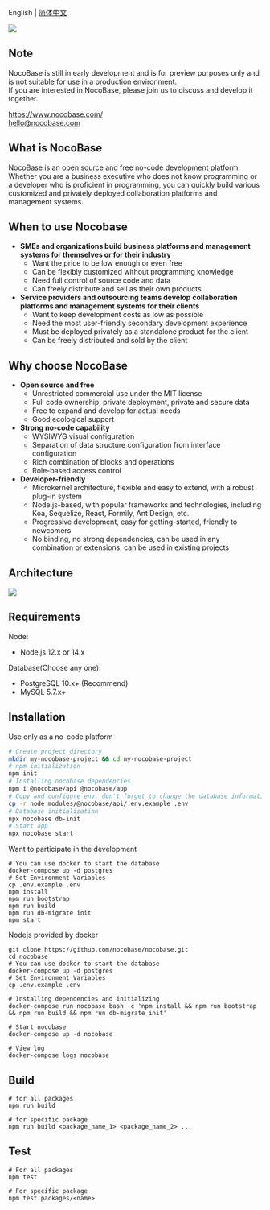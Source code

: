 English | [简体中文](./README.zh-CN.md)

![](https://www.nocobase.com/images/demo/11.png)  

Note
----------
NocoBase is still in early development and is for preview purposes only and is not suitable for use in a production environment.  
If you are interested in NocoBase, please join us to discuss and develop it together.

https://www.nocobase.com/  
hello@nocobase.com

What is NocoBase
----------
NocoBase is an open source and free no-code development platform. Whether you are a business executive who does not know programming or a developer who is proficient in programming, you can quickly build various customized and privately deployed collaboration platforms and management systems.

When to use Nocobase
----------
- **SMEs and organizations build business platforms and management systems for themselves or for their industry**
	- Want the price to be low enough or even free
	- Can be flexibly customized without programming knowledge
	- Need full control of source code and data
	- Can freely distribute and sell as their own products
- **Service providers and outsourcing teams develop collaboration platforms and management systems for their clients**
	- Want to keep development costs as low as possible
	- Need the most user-friendly secondary development experience
	- Must be deployed privately as a standalone product for the client
	- Can be freely distributed and sold by the client

Why choose NocoBase
----------
- **Open source and free**
	- Unrestricted commercial use under the MIT license
	- Full code ownership, private deployment, private and secure data
	- Free to expand and develop for actual needs
	- Good ecological support
- **Strong no-code capability**
	- WYSIWYG visual configuration
	- Separation of data structure configuration from interface configuration
	- Rich combination of blocks and operations
	- Role-based access control
- **Developer-friendly**
	- Microkernel architecture, flexible and easy to extend, with a robust plug-in system
	- Node.js-based, with popular frameworks and technologies, including Koa, Sequelize, React, Formily, Ant Design, etc.
	- Progressive development, easy for getting-started, friendly to newcomers
	- No binding, no strong dependencies, can be used in any combination or extensions, can be used in existing projects

Architecture
----------

![](https://docs.nocobase.com/static/NocoBase.c9542b1f.png)

Requirements
----------

Node:

- Node.js 12.x or 14.x

Database(Choose any one):

- PostgreSQL 10.x+ (Recommend)
- MySQL 5.7.x+

Installation
----------

Use only as a no-code platform

~~~bash
# Create project directory
mkdir my-nocobase-project && cd my-nocobase-project
# npm initialization
npm init
# Installing nocobase dependencies
npm i @nocobase/api @nocobase/app
# Copy and configure env, don't forget to change the database information
cp -r node_modules/@nocobase/api/.env.example .env
# Database initialization
npx nocobase db-init
# Start app
npx nocobase start
~~~

Want to participate in the development

~~~shell
# You can use docker to start the database
docker-compose up -d postgres
# Set Environment Variables
cp .env.example .env
npm install
npm run bootstrap
npm run build
npm run db-migrate init
npm start
~~~

Nodejs provided by docker

```shell
git clone https://github.com/nocobase/nocobase.git
cd nocobase
# You can use docker to start the database
docker-compose up -d postgres
# Set Environment Variables
cp .env.example .env

# Installing dependencies and initializing
docker-compose run nocobase bash -c 'npm install && npm run bootstrap && npm run build && npm run db-migrate init'

# Start nocobase
docker-compose up -d nocobase

# View log
docker-compose logs nocobase
```


Build
----------

~~~shell
# for all packages
npm run build

# for specific package
npm run build <package_name_1> <package_name_2> ...
~~~

Test
----------

~~~
# For all packages
npm test

# For specific package
npm test packages/<name>
~~~

